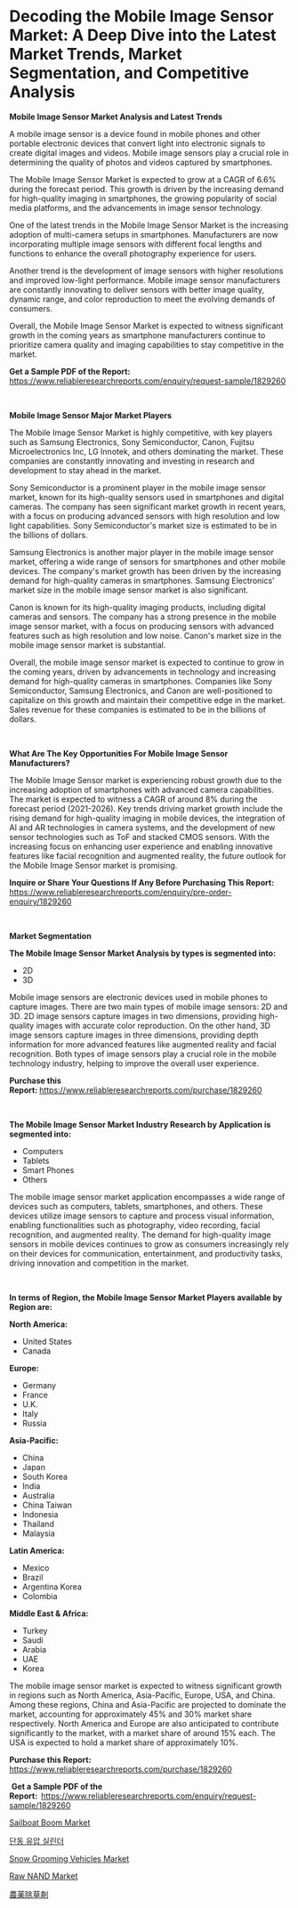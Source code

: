 <p><h1>Decoding the Mobile Image Sensor Market: A Deep Dive into the Latest Market Trends, Market Segmentation, and Competitive Analysis</h1></p><p><strong>Mobile Image Sensor Market Analysis and Latest Trends</strong></p>
<p><p>A mobile image sensor is a device found in mobile phones and other portable electronic devices that convert light into electronic signals to create digital images and videos. Mobile image sensors play a crucial role in determining the quality of photos and videos captured by smartphones.</p><p>The Mobile Image Sensor Market is expected to grow at a CAGR of 6.6% during the forecast period. This growth is driven by the increasing demand for high-quality imaging in smartphones, the growing popularity of social media platforms, and the advancements in image sensor technology. </p><p>One of the latest trends in the Mobile Image Sensor Market is the increasing adoption of multi-camera setups in smartphones. Manufacturers are now incorporating multiple image sensors with different focal lengths and functions to enhance the overall photography experience for users. </p><p>Another trend is the development of image sensors with higher resolutions and improved low-light performance. Mobile image sensor manufacturers are constantly innovating to deliver sensors with better image quality, dynamic range, and color reproduction to meet the evolving demands of consumers.</p><p>Overall, the Mobile Image Sensor Market is expected to witness significant growth in the coming years as smartphone manufacturers continue to prioritize camera quality and imaging capabilities to stay competitive in the market.</p></p>
<p><strong>Get a Sample PDF of the Report:&nbsp;</strong> <a href="https://www.reliableresearchreports.com/enquiry/request-sample/1829260">https://www.reliableresearchreports.com/enquiry/request-sample/1829260</a></p>
<p>&nbsp;</p>
<p><strong>Mobile Image Sensor Major Market Players</strong></p>
<p><p>The Mobile Image Sensor Market is highly competitive, with key players such as Samsung Electronics, Sony Semiconductor, Canon, Fujitsu Microelectronics Inc, LG Innotek, and others dominating the market. These companies are constantly innovating and investing in research and development to stay ahead in the market.</p><p>Sony Semiconductor is a prominent player in the mobile image sensor market, known for its high-quality sensors used in smartphones and digital cameras. The company has seen significant market growth in recent years, with a focus on producing advanced sensors with high resolution and low light capabilities. Sony Semiconductor's market size is estimated to be in the billions of dollars.</p><p>Samsung Electronics is another major player in the mobile image sensor market, offering a wide range of sensors for smartphones and other mobile devices. The company's market growth has been driven by the increasing demand for high-quality cameras in smartphones. Samsung Electronics' market size in the mobile image sensor market is also significant.</p><p>Canon is known for its high-quality imaging products, including digital cameras and sensors. The company has a strong presence in the mobile image sensor market, with a focus on producing sensors with advanced features such as high resolution and low noise. Canon's market size in the mobile image sensor market is substantial.</p><p>Overall, the mobile image sensor market is expected to continue to grow in the coming years, driven by advancements in technology and increasing demand for high-quality cameras in smartphones. Companies like Sony Semiconductor, Samsung Electronics, and Canon are well-positioned to capitalize on this growth and maintain their competitive edge in the market. Sales revenue for these companies is estimated to be in the billions of dollars.</p></p>
<p>&nbsp;</p>
<p><strong>What Are The Key Opportunities For Mobile Image Sensor Manufacturers?</strong></p>
<p><p>The Mobile Image Sensor market is experiencing robust growth due to the increasing adoption of smartphones with advanced camera capabilities. The market is expected to witness a CAGR of around 8% during the forecast period (2021-2026). Key trends driving market growth include the rising demand for high-quality imaging in mobile devices, the integration of AI and AR technologies in camera systems, and the development of new sensor technologies such as ToF and stacked CMOS sensors. With the increasing focus on enhancing user experience and enabling innovative features like facial recognition and augmented reality, the future outlook for the Mobile Image Sensor market is promising.</p></p>
<p><strong>Inquire or Share Your Questions If Any Before Purchasing This Report:</strong> <a href="https://www.reliableresearchreports.com/enquiry/pre-order-enquiry/1829260">https://www.reliableresearchreports.com/enquiry/pre-order-enquiry/1829260</a></p>
<p>&nbsp;</p>
<p><strong>Market Segmentation</strong></p>
<p><strong>The Mobile Image Sensor Market Analysis by types is segmented into:</strong></p>
<p><ul><li>2D</li><li>3D</li></ul></p>
<p><p>Mobile image sensors are electronic devices used in mobile phones to capture images. There are two main types of mobile image sensors: 2D and 3D. 2D image sensors capture images in two dimensions, providing high-quality images with accurate color reproduction. On the other hand, 3D image sensors capture images in three dimensions, providing depth information for more advanced features like augmented reality and facial recognition. Both types of image sensors play a crucial role in the mobile technology industry, helping to improve the overall user experience.</p></p>
<p><strong>Purchase this Report:&nbsp;</strong><a href="https://www.reliableresearchreports.com/purchase/1829260">https://www.reliableresearchreports.com/purchase/1829260</a></p>
<p>&nbsp;</p>
<p><strong>The Mobile Image Sensor Market Industry Research by Application is segmented into:</strong></p>
<p><ul><li>Computers</li><li>Tablets</li><li>Smart Phones</li><li>Others</li></ul></p>
<p><p>The mobile image sensor market application encompasses a wide range of devices such as computers, tablets, smartphones, and others. These devices utilize image sensors to capture and process visual information, enabling functionalities such as photography, video recording, facial recognition, and augmented reality. The demand for high-quality image sensors in mobile devices continues to grow as consumers increasingly rely on their devices for communication, entertainment, and productivity tasks, driving innovation and competition in the market.</p></p>
<p>&nbsp;</p>
<p><strong>In terms of Region, the Mobile Image Sensor Market Players available by Region are:</strong></p>
<p>
    <p> <strong> North America: </strong>
        <ul>
            <li>United States</li>
            <li>Canada</li>
        </ul>
        </p> 
    <p> <strong> Europe: </strong>
        <ul>
            <li>Germany</li>
            <li>France</li>
            <li>U.K.</li>
            <li>Italy</li>
            <li>Russia</li>
        </ul>
        </p> 
    <p> <strong> Asia-Pacific: </strong>
        <ul>
            <li>China</li>
            <li>Japan</li>
            <li>South Korea</li>
            <li>India</li>
            <li>Australia</li>
            <li>China Taiwan</li>
            <li>Indonesia</li>
            <li>Thailand</li>
            <li>Malaysia</li>
        </ul>
        </p> 
    <p> <strong> Latin America: </strong>
        <ul>
            <li>Mexico</li>
            <li>Brazil</li>
            <li>Argentina Korea</li>
            <li>Colombia</li>
        </ul>
        </p> 
    <p> <strong> Middle East & Africa: </strong>
        <ul>
            <li>Turkey</li>
            <li>Saudi</li>
            <li>Arabia</li>
            <li>UAE</li>
            <li>Korea</li>
        </ul>
    </p>
    </p>
<p><p>The mobile image sensor market is expected to witness significant growth in regions such as North America, Asia-Pacific, Europe, USA, and China. Among these regions, China and Asia-Pacific are projected to dominate the market, accounting for approximately 45% and 30% market share respectively. North America and Europe are also anticipated to contribute significantly to the market, with a market share of around 15% each. The USA is expected to hold a market share of approximately 10%.</p></p>
<p><strong>Purchase this Report: </strong><a href="https://www.reliableresearchreports.com/purchase/1829260">https://www.reliableresearchreports.com/purchase/1829260</a></p>
<p>&nbsp;<strong>Get a Sample PDF of the Report:&nbsp;&nbsp;</strong><a href="https://www.reliableresearchreports.com/enquiry/request-sample/1829260">https://www.reliableresearchreports.com/enquiry/request-sample/1829260</a></p>
<p><strong></strong></p>
<p><p><a href="https://issuu.com/reportprime-2/docs/sailboat-boom-market-size-2030.pptx">Sailboat Boom Market</a></p><p><a href="https://github.com/CliftonFisher9067/Market-Research-Report-List-1/blob/main/362782011241.md">단동 유압 실린더</a></p><p><a href="https://issuu.com/reportprime-2/docs/snow-grooming-vehicles-market-size-2030.pptx">Snow Grooming Vehicles Market</a></p><p><a href="https://github.com/Glendatilghmankmgz0rbhwpy/Market-Research-Report-List-1/blob/main/raw-nand-market.md">Raw NAND Market</a></p><p><a href="https://github.com/mcbeesbxa270/Market-Research-Report-List-1/blob/main/346682312015.md">農薬除草剤</a></p></p>